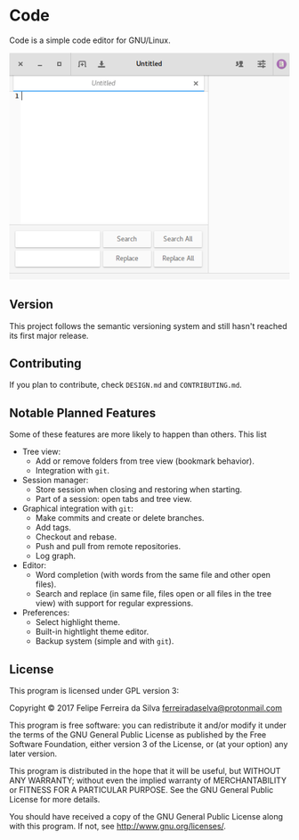 # Code

Code is a simple code editor for GNU/Linux.

![](screenshot.png)

## Version

This project follows the semantic versioning system and still hasn't reached its first major release.

## Contributing

If you plan to contribute, check `DESIGN.md` and `CONTRIBUTING.md`.

## Notable Planned Features

Some of these features are more likely to happen than others. This list

- Tree view:
  - Add or remove folders from tree view (bookmark behavior).
  - Integration with `git`.
- Session manager:
  - Store session when closing and restoring when starting.
  - Part of a session: open tabs and tree view.
- Graphical integration with `git`:
  - Make commits and create or delete branches.
  - Add tags.
  - Checkout and rebase.
  - Push and pull from remote repositories.
  - Log graph.
- Editor:
  - Word completion (with words from the same file and other open files).
  - Search and replace (in same file, files open or all files in the tree view) with support for regular expressions.
- Preferences:
  - Select highlight theme.
  - Built-in hightlight theme editor.
  - Backup system (simple and with `git`).

## License

This program is licensed under GPL version 3:

Copyright © 2017 Felipe Ferreira da Silva <ferreiradaselva@protonmail.com>

This program is free software: you can redistribute it and/or modify
it under the terms of the GNU General Public License as published by
the Free Software Foundation, either version 3 of the License, or
(at your option) any later version.

This program is distributed in the hope that it will be useful,
but WITHOUT ANY WARRANTY; without even the implied warranty of
MERCHANTABILITY or FITNESS FOR A PARTICULAR PURPOSE.  See the
GNU General Public License for more details.

You should have received a copy of the GNU General Public License
along with this program.  If not, see <http://www.gnu.org/licenses/>.

